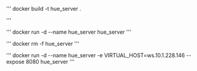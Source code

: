 '''
docker build -t hue_server .

'''


'''
docker run -d --name hue_server hue_server
'''


'''
docker rm -f hue_server
'''


'''
docker run -d --name hue_server -e VIRTUAL_HOST=ws.10.1.228.146 --expose 8080 hue_server
'''